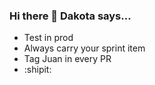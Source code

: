 ### Hi there 👋 Dakota says...

- Test in prod
- Always carry your sprint item
- Tag Juan in every PR
- :shipit:

